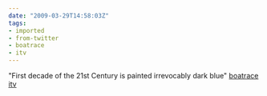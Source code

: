 ```yaml
---
date: "2009-03-29T14:58:03Z"
tags:
- imported
- from-twitter
- boatrace
- itv
---
```

"First decade of the 21st Century is painted irrevocably dark blue" [boatrace](/tags/boatrace) [itv](/tags/itv)
